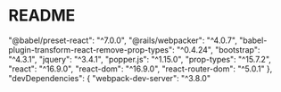 # README



 "@babel/preset-react": "^7.0.0",
    "@rails/webpacker": "^4.0.7",
    "babel-plugin-transform-react-remove-prop-types": "^0.4.24",
    "bootstrap": "^4.3.1",
    "jquery": "^3.4.1",
    "popper.js": "^1.15.0",
    "prop-types": "^15.7.2",
    "react": "^16.9.0",
    "react-dom": "^16.9.0",
    "react-router-dom": "^5.0.1"
  },
  "devDependencies": {
    "webpack-dev-server": "^3.8.0"

